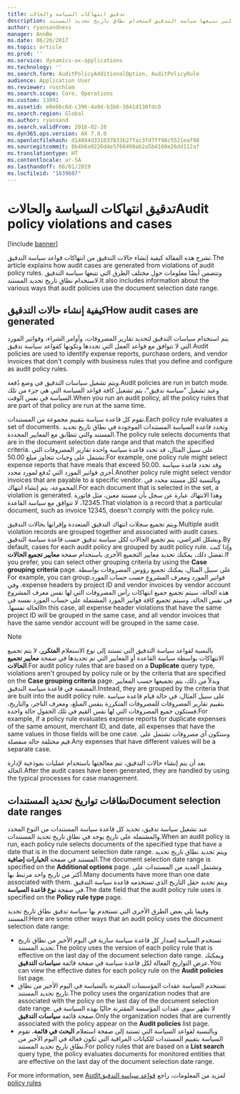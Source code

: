 ```yaml
---
title: تدقيق انتهاكات السياسة والحالات
description: تشرح هذه المقالة كيفية إنشاء حالات التدقيق من انتهاكات قواعد سياسة التدقيق. وتتضمن أيضًا معلومات حول مختلف الطرق التي تتبعها سياسة التدقيق لاستخدام نطاق تاريخ تحديد المستند.
author: ryansandness
manager: AnnBe
ms.date: 06/20/2017
ms.topic: article
ms.prod: ''
ms.service: dynamics-ax-applications
ms.technology: ''
ms.search.form: AuditPolicyAdditionalOption, AuditPolicyRule
audience: Application User
ms.reviewer: roschlom
ms.search.scope: Core, Operations
ms.custom: 13091
ms.assetid: e0e66c6d-c396-4a9d-b3b6-3641d130fdc0
ms.search.region: Global
ms.author: ryansand
ms.search.validFrom: 2016-02-28
ms.dyn365.ops.version: AX 7.0.0
ms.openlocfilehash: d14894d331037033b27fac3fd7ff98c5521eaf98
ms.sourcegitcommit: 8b4b6a9226d4e5f66498ab2a5b4160e26dd112af
ms.translationtype: HT
ms.contentlocale: ar-SA
ms.lasthandoff: 08/01/2019
ms.locfileid: "1839607"
---
```

# <a name="audit-policy-violations-and-cases"></a><span data-ttu-id="9ceb8-104">تدقيق انتهاكات السياسة والحالات</span><span class="sxs-lookup"><span data-stu-id="9ceb8-104">Audit policy violations and cases</span></span>

[!include [banner](../includes/banner.md)]

<span data-ttu-id="9ceb8-105">تشرح هذه المقالة كيفية إنشاء حالات التدقيق من انتهاكات قواعد سياسة التدقيق.</span><span class="sxs-lookup"><span data-stu-id="9ceb8-105">The article explains how audit cases are generated from violations of audit policy rules.</span></span> <span data-ttu-id="9ceb8-106">وتتضمن أيضًا معلومات حول مختلف الطرق التي تتبعها سياسة التدقيق لاستخدام نطاق تاريخ تحديد المستند.</span><span class="sxs-lookup"><span data-stu-id="9ceb8-106">It also includes information about the various ways that audit policies use the document selection date range.</span></span>

<a name="how-audit-cases-are-generated"></a><span data-ttu-id="9ceb8-107">كيفية إنشاء حالات التدقيق</span><span class="sxs-lookup"><span data-stu-id="9ceb8-107">How audit cases are generated</span></span>
-----------------------------

<span data-ttu-id="9ceb8-108">يتم استخدام سياسات التدقيق لتحديد تقارير المصروفات، وأوامر الشراء، وفواتير المورد التي لا تتوافق مع قواعد العمل التي تحددها وتكونها كقواعد سياسة تدقيق.</span><span class="sxs-lookup"><span data-stu-id="9ceb8-108">Audit policies are used to identify expense reports, purchase orders, and vendor invoices that don't comply with business rules that you define and configure as audit policy rules.</span></span> 

<span data-ttu-id="9ceb8-109">ويتم تشغيل سياسات التدقيق في وضع دُفعة.</span><span class="sxs-lookup"><span data-stu-id="9ceb8-109">Audit policies are run in batch mode.</span></span> <span data-ttu-id="9ceb8-110">وعند تشغيل "سياسة تدقيق"، يتم تشغيل كافة قواعد السياسة التي هي جزء من تلك السياسة في نفس الوقت.</span><span class="sxs-lookup"><span data-stu-id="9ceb8-110">When you run an audit policy, all the policy rules that are part of that policy are run at the same time.</span></span>

<span data-ttu-id="9ceb8-111">تقوم كل قاعدة سياسة بتقييم مجموعة من المستندات.</span><span class="sxs-lookup"><span data-stu-id="9ceb8-111">Each policy rule evaluates a set of documents.</span></span> <span data-ttu-id="9ceb8-112">وتحدد قاعدة السياسة المستندات الموجودة في نطاق تاريخ تحديد المستند والتي تتطابق مع المعايير المحددة.</span><span class="sxs-lookup"><span data-stu-id="9ceb8-112">The policy rule selects documents that are in the document selection date range and that match the specified criteria.</span></span> <span data-ttu-id="9ceb8-113">على سبيل المثال، قد تحدد قاعدة سياسة واحدة تقارير المصروفات التي تشتمل على وجبات تتجاوز مبلغ 50.00.</span><span class="sxs-lookup"><span data-stu-id="9ceb8-113">For example, one policy rule might select expense reports that have meals that exceed 50.00.</span></span> <span data-ttu-id="9ceb8-114">وقد تحدد قاعدة سياسة أخرى فواتير المورد التي تُدفع لمورد محدد.</span><span class="sxs-lookup"><span data-stu-id="9ceb8-114">Another policy rule might select vendor invoices that are payable to a specific vendor.</span></span> <span data-ttu-id="9ceb8-115">وبالنسبة لكل مستند محدد في المجموعة، يتم إنشاء انتهاك.</span><span class="sxs-lookup"><span data-stu-id="9ceb8-115">For each document that is selected in the set, a violation is generated.</span></span> <span data-ttu-id="9ceb8-116">وهذا الانتهاك عبارة عن سجل بأن مستند معين، مثل فاتورة 12345، لا تتوافق مع سياسة القاعدة.</span><span class="sxs-lookup"><span data-stu-id="9ceb8-116">That violation is a record that a particular document, such as invoice 12345, doesn't comply with the policy rule.</span></span> 

<span data-ttu-id="9ceb8-117">ويتم تجميع سجلات انتهاك التدقيق المتعددة وإقرانها بحالات التدقيق.</span><span class="sxs-lookup"><span data-stu-id="9ceb8-117">Multiple audit violation records are grouped together and associated with audit cases.</span></span> <span data-ttu-id="9ceb8-118">وبشكل افتراضي، يتم تجميع الحالات لكل سياسة تدقيق حسب قاعدة سياسة التدقيق.</span><span class="sxs-lookup"><span data-stu-id="9ceb8-118">By default, cases for each audit policy are grouped by audit policy rule.</span></span> <span data-ttu-id="9ceb8-119">وإذا كنت تفضل ذلك، يمكنك تحديد معايير التجميع الأخرى باستخدام صفحة **معايير تجميع الحالات**.</span><span class="sxs-lookup"><span data-stu-id="9ceb8-119">If you prefer, you can select other grouping criteria by using the **Case grouping criteria** page.</span></span> <span data-ttu-id="9ceb8-120">‏‫على سبيل المثال، يمكنك تجميع رؤوس المصروفات بواسطة فواتير المورد ومعرف المشروع حسب حساب المورد.</span><span class="sxs-lookup"><span data-stu-id="9ceb8-120">For example, you can group expense headers by project ID and vendor invoices by vendor account.</span></span> <span data-ttu-id="9ceb8-121">وفي هذه الحالة، سيتم تجميع جميع انتهاكات رأس المصروفات التي لها نفس معرف المشروع في نفس الحالة، وسيتم تجميع كافة فواتير المورد المشتملة على حساب المورد نفسه في الحالة نفسها.‬</span><span class="sxs-lookup"><span data-stu-id="9ceb8-121">In this case, all expense header violations that have the same project ID will be grouped in the same case, and all vendor invoices that have the same vendor account will be grouped in the same case.</span></span> 

> [!NOTE]
> <span data-ttu-id="9ceb8-122">بالنسبة لقواعد سياسة التدقيق التي تستند إلى نوع الاستعلام **المتكرر**، لا يتم تجميع الانتهاكات بواسطة سياسة القاعدة أو المعايير التي تم تحديدها في صفحة **معايير تجميع الحالات**.</span><span class="sxs-lookup"><span data-stu-id="9ceb8-122">For audit policy rules that are based on a **Duplicate** query type, violations aren't grouped by policy rule or by the criteria that are specified on the **Case grouping criteria** page.</span></span> <span data-ttu-id="9ceb8-123">وبدلاً من ذلك، يتم تجميعها حسب المعايير المضمنة في قاعدة سياسة التدقيق.</span><span class="sxs-lookup"><span data-stu-id="9ceb8-123">Instead, they are grouped by the criteria that are built into the audit policy rule.</span></span> <span data-ttu-id="9ceb8-124">على سبيل المثال، في حالة قيام قاعدة سياسة بتقييم تقارير المصروفات للمصروفات المتكررة بنفس المبلغ، ومعرف التاجر، والتاريخ، فستكون جميع المصروفات التي لها نفس القيم في تلك الحقول حالة واحدة.</span><span class="sxs-lookup"><span data-stu-id="9ceb8-124">For example, if a policy rule evaluates expense reports for duplicate expenses of the same amount, merchant ID, and date, all expenses that have the same values in those fields will be one case.</span></span> <span data-ttu-id="9ceb8-125">وستكون أي مصروفات تشتمل على قيم مختلفة حالة منفصلة.</span><span class="sxs-lookup"><span data-stu-id="9ceb8-125">Any expenses that have different values will be a separate case.</span></span>

<span data-ttu-id="9ceb8-126">بعد أن يتم إنشاء حالات التدقيق، تتم معالجتها باستخدام عمليات نموذجية لإدارة الحالة.</span><span class="sxs-lookup"><span data-stu-id="9ceb8-126">After the audit cases have been generated, they are handled by using the typical processes for case management.</span></span>

## <a name="document-selection-date-ranges"></a><span data-ttu-id="9ceb8-127">نطاقات تواريخ تحديد المستندات</span><span class="sxs-lookup"><span data-stu-id="9ceb8-127">Document selection date ranges</span></span>
<span data-ttu-id="9ceb8-128">عند تشغيل سياسة تدقيق، تحديد كل قاعدة سياسة المستندات من النوع المحدد والمشتملة على تاريخ يوجد في نطاق تاريخ تحديد المستندات.</span><span class="sxs-lookup"><span data-stu-id="9ceb8-128">When an audit policy is run, each policy rule selects documents of the specified type that have a date that is in the document selection date range.</span></span> <span data-ttu-id="9ceb8-129">ويتم تحديد نطاق تاريخ تحديد المستند في صفحة **الخيارات إضافية**.</span><span class="sxs-lookup"><span data-stu-id="9ceb8-129">The document selection date range is specified on the **Additional options** page.</span></span> <span data-ttu-id="9ceb8-130">وتشتمل العديد من المستندات على أكثر من تاريخ واحد مرتبط بها.</span><span class="sxs-lookup"><span data-stu-id="9ceb8-130">Many documents have more than one date associated with them.</span></span> <span data-ttu-id="9ceb8-131">ويتم تحديد حقل التاريخ الذي تستخدمه قاعدة سياسة التدقيق في صفحة **نوع قاعدة السياسة**.</span><span class="sxs-lookup"><span data-stu-id="9ceb8-131">The date field that the audit policy rule uses is specified on the **Policy rule type** page.</span></span>

<span data-ttu-id="9ceb8-132">وفيما يلي بعض الطرق الأخرى التي تستخدم بها سياسة تدقيق نطاق تاريخ تحديد المستند:</span><span class="sxs-lookup"><span data-stu-id="9ceb8-132">Here are some other ways that an audit policy uses the document selection date range:</span></span>

-   <span data-ttu-id="9ceb8-133">تستخدم السياسة إصدار كل قاعدة سياسة سارية في اليوم الأخير من نطاق تاريخ تحديد المستند.</span><span class="sxs-lookup"><span data-stu-id="9ceb8-133">The policy uses the version of each policy rule that is effective on the last day of the document selection date range.</span></span> <span data-ttu-id="9ceb8-134">ويمكنك عرض التواريخ الفعالة لكل قاعدة سياسة في صفحة قائمة **سياسات التدقيق**.</span><span class="sxs-lookup"><span data-stu-id="9ceb8-134">You can view the effective dates for each policy rule on the **Audit policies** list page.</span></span>
-   <span data-ttu-id="9ceb8-135">تستخدم السياسة عقدات المؤسسات المقترنة بالسياسة في اليوم الأخير من نطاق تاريخ تحديد المستند.</span><span class="sxs-lookup"><span data-stu-id="9ceb8-135">The policy uses the organization nodes that are associated with the policy on the last day of the document selection date range.</span></span> <span data-ttu-id="9ceb8-136">لا تظهر سوى عقدات المؤسسة المقترنة حاليًا بهذه السياسة في صفحة قائمة **سياسات التدقيق**.</span><span class="sxs-lookup"><span data-stu-id="9ceb8-136">Only the organization nodes that are currently associated with the policy appear on the **Audit policies** list page.</span></span>
-   <span data-ttu-id="9ceb8-137">وبالنسبة لقواعد السياسة التي تستند إلى صفحة استعلام **البحث في قائمة**، تقوم السياسة بتقييم المستندات للكيانات المراقبة التي تكون فعالة في اليوم الأخير من نطاق تاريخ تحديد المستند.</span><span class="sxs-lookup"><span data-stu-id="9ceb8-137">For policy rules that are based on a **List search** query type, the policy evaluates documents for monitored entities that are effective on the last day of the document selection date range.</span></span>


<span data-ttu-id="9ceb8-138">‏‫لمزيد من المعلومات، راجع [قواعد سياسة التدقيق](audit-policy-rules.md)</span><span class="sxs-lookup"><span data-stu-id="9ceb8-138">For more information, see [Audit policy rules](audit-policy-rules.md)</span></span>



